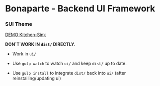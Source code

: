 # Bonaparte - Backend UI Framework


### SUI Theme

[DEMO Kitchen-Sink](https://github.dowjones.net/pages/adrianp/bonaparte/dist/examples/kitchen-sink)

__DON´T WORK IN `dist/` DIRECTLY.__


- Work in `ui/`

- Use `gulp watch` to watch `ui/` and keep `dist/` up to date.

- Use `gulp install` to integrate `dist/` back into `ui/` (after reinstalling/updating ui)
